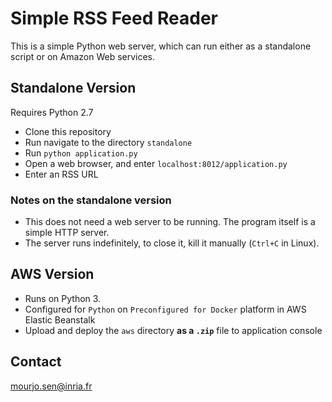 # Simple RSS Feed Reader

This is a simple Python web server, which can run either as a standalone script or on Amazon Web services.


## Standalone Version

Requires Python 2.7

- Clone this repository
- Run navigate to the directory `standalone`
- Run `python application.py`
- Open a web browser, and enter `localhost:8012/application.py`
- Enter an RSS URL


### Notes on the standalone version
- This does not need a web server to be running. The program itself is a simple HTTP server.
- The server runs indefinitely, to close it, kill it manually (`Ctrl+C` in Linux).


## AWS Version

- Runs on Python 3. 
- Configured for `Python` on `Preconfigured for Docker` platform in AWS Elastic Beanstalk
- Upload and deploy the `aws` directory **as a `.zip`** file to application console

## Contact
mourjo.sen@inria.fr